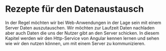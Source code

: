 # Rezepte für den Datenaustausch

In der Regel möchten wir bei Web-Anwendungen in der Lage sein mit einem Server Daten auszutauschen.
Wir möchten zur Laufzeit Daten nachladen aber auch Daten die uns der Nutzer gibt an den Server schicken.
In diesem Kapitel werden wir den Http-Service von Angular kennen lernen und sehen wie wir den nutzen können, um mit einem Server zu kommunizieren.

